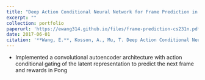 ```yaml
---
title: "Deep Action Conditional Neural Network for Frame Prediction in Atari Games"
excerpt: ""
collection: portfolio
paperurl: 'https://ewang314.github.io/files/frame-prediction-cs231n.pdf'
date: 2017-06-01
citation: '**Wang, E.**, Kosson, A., Mu, T. Deep Action Conditional Neural Network for Frame Prediction in Atari Games. *Stanford CNNs for Visual Recognition (CS 231N) Project*, 2017'
---
```


* Implemented a convolutional autoencoder architecture with action conditional
gating of the latent representation to predict the next frame and rewards in
Pong
